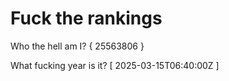 # Fuck the rankings

Who the hell am I?
{ 25563806 }

What fucking year is it?
[ 2025-03-15T06:40:00Z ]
